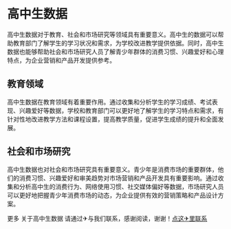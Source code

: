 # 高中生数据

高中生数据对于教育、社会和市场研究等领域具有重要意义。高中生的数据可以帮助教育部门了解学生的学习状况和需求，为学校改进教学提供依据。同时，高中生数据也能够帮助社会和市场研究人员了解青少年群体的消费习惯、兴趣爱好和心理特点，为企业营销和产品开发提供参考。

## 教育领域

高中生数据在教育领域有着重要作用。通过收集和分析学生的学习成绩、考试表现、兴趣爱好等数据，学校和教育部门可以更好地了解学生的学习特点和需求，有针对性地改进教学方法和课程设置，提高教学质量，促进学生成绩的提升和全面发展。

## 社会和市场研究

高中生数据也对社会和市场研究具有重要意义。青少年是消费市场的重要群体，他们的消费习惯、兴趣爱好和审美趋势对市场营销和产品开发具有重要影响。通过收集和分析高中生的消费行为、网络使用习惯、社交媒体偏好等数据，市场研究人员可以更好地把握青少年消费市场的动态，为企业提供有效的营销策略和产品设计方案。

更多 关于高中生数据 请通过✈与我们联系，感谢阅读，谢谢！[点这✈里联系](https://b.k02.cc)
